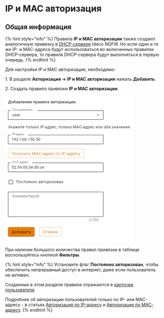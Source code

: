 # IP и MAC авторизация

## Общая информация

{% hint style="info" %}
Правила **IP и MAC авторизации** также создают аналогичную привязку в [DHCP-сервере](/settings/services/dhcp.md#nastroika-dhcp-servera-s-privyazkoi-ip-k-mac) Ideco NGFW. Но если одни и те же IP- и MAC-адреса будут использоваться во включенных правилах DHCP-сервера, то правила DHCP-сервера будут выполняться в первую очередь.
{% endhint %}

Для настройки IP и MAC авторизации, необходимо:

1\. В разделе **Авторизация -> IP и MAC авторизация** нажать **Добавить**.

2\. Создать правило привязки **IP и MAC авторизации**:

![](/.gitbook/assets/authorization5.png)

При наличии большого количества правил привязки в таблице воспользуйтесь кнопкой **Фильтры**.

{% hint style="info" %}
Установите флаг **Постоянно авторизован**, чтобы обеспечить непрерывный доступ в интернет, даже если пользователь не активен.

Созданные в этом разделе правила отражаются в [карточке пользователя](/settings/users/user-tree/customization-of-users.md).

Подробнее об авторизации пользователей только по IP- или MAC-адресу - в статьях [Авторизация по IP-адресу](ip-authorization.md) и [Авторизация по MAC-адресу](mac-authorization.md).
{% endhint %}
